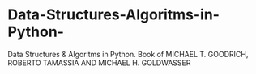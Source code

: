# Data-Structures-Algoritms-in-Python-
Data Structures &amp; Algoritms in Python. Book of MICHAEL T. GOODRICH, ROBERTO TAMASSIA AND MICHAEL H. GOLDWASSER
